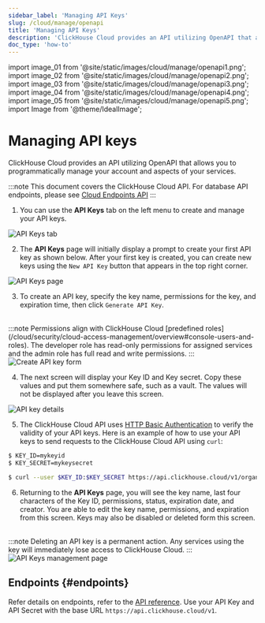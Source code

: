 ```yaml
---
sidebar_label: 'Managing API Keys'
slug: /cloud/manage/openapi
title: 'Managing API Keys'
description: 'ClickHouse Cloud provides an API utilizing OpenAPI that allows you to programmatically manage your account and aspects of your services.'
doc_type: 'how-to'
---
```


import image_01 from '@site/static/images/cloud/manage/openapi1.png';
import image_02 from '@site/static/images/cloud/manage/openapi2.png';
import image_03 from '@site/static/images/cloud/manage/openapi3.png';
import image_04 from '@site/static/images/cloud/manage/openapi4.png';
import image_05 from '@site/static/images/cloud/manage/openapi5.png';
import Image from '@theme/IdealImage';

# Managing API keys

ClickHouse Cloud provides an API utilizing OpenAPI that allows you to programmatically manage your account and aspects of your services.

:::note
This document covers the ClickHouse Cloud API. For database API endpoints, please see [Cloud Endpoints API](/cloud/get-started/query-endpoints.md)
:::

1. You can use the **API Keys** tab on the left menu to create and manage your API keys.

  <Image img={image_01} size="sm" alt="API Keys tab" border/>

2. The **API Keys** page will initially display a prompt to create your first API key as shown below. After your first key is created, you can create new keys using the `New API Key` button that appears in the top right corner.

  <Image img={image_02} size="md" alt="API Keys page" border/>
  
3. To create an API key, specify the key name, permissions for the key, and expiration time, then click `Generate API Key`.
<br/>
:::note
Permissions align with ClickHouse Cloud [predefined roles](/cloud/security/cloud-access-management/overview#console-users-and-roles). The developer role has read-only permissions for assigned services and the admin role has full read and write permissions.
:::

  <Image img={image_03} size="md" alt="Create API key form" border/>

4. The next screen will display your Key ID and Key secret. Copy these values and put them somewhere safe, such as a vault. The values will not be displayed after you leave this screen.

  <Image img={image_04} size="md" alt="API key details" border/>

5. The ClickHouse Cloud API uses [HTTP Basic Authentication](https://developer.mozilla.org/en-US/docs/Web/HTTP/Authentication) to verify the validity of your API keys. Here is an example of how to use your API keys to send requests to the ClickHouse Cloud API using `curl`:

```bash
$ KEY_ID=mykeyid
$ KEY_SECRET=mykeysecret

$ curl --user $KEY_ID:$KEY_SECRET https://api.clickhouse.cloud/v1/organizations
```

6. Returning to the **API Keys** page, you will see the key name, last four characters of the Key ID, permissions, status, expiration date, and creator. You are able to edit the key name, permissions, and expiration from this screen. Keys may also be disabled or deleted form this screen.
<br/>
:::note
Deleting an API key is a permanent action. Any services using the key will immediately lose access to ClickHouse Cloud.
:::

  <Image img={image_05} size="md" alt="API Keys management page" border/>

## Endpoints {#endpoints}

Refer details on endpoints, refer to the [API reference](https://clickhouse.com/docs/cloud/manage/api/swagger). 
Use your API Key and API Secret with the base URL `https://api.clickhouse.cloud/v1`.
